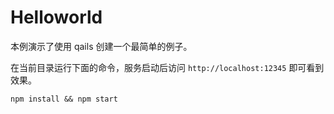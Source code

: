 # Helloworld

本例演示了使用 qails 创建一个最简单的例子。

在当前目录运行下面的命令，服务启动后访问 `http://localhost:12345` 即可看到效果。

```
npm install && npm start
```
